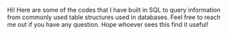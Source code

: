 Hi!
Here are some of the codes that I have built in SQL to query information from commonly used table structures used in databases.
Feel free to reach me out if you have any question.
Hope whoever sees this find it useful!
